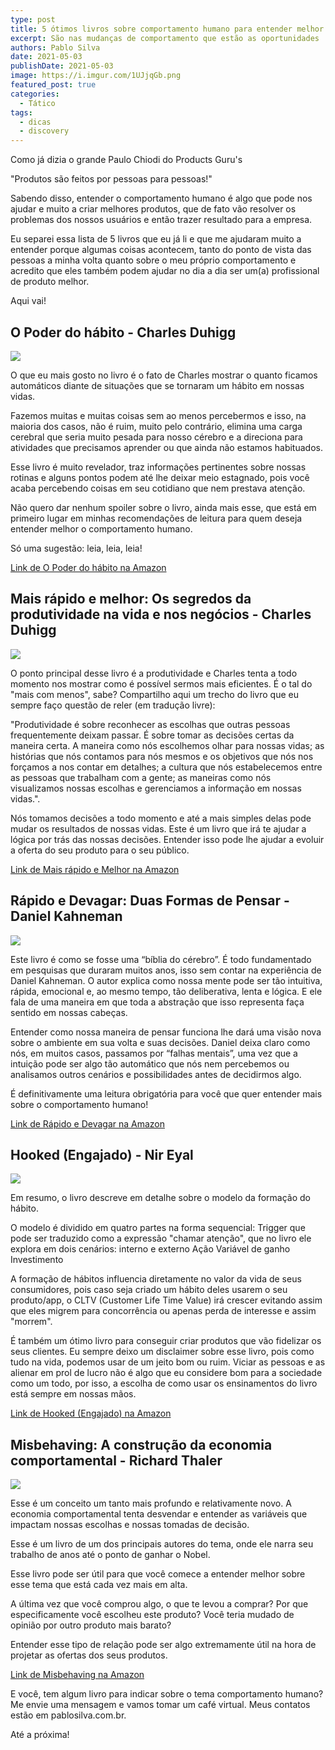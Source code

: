 ```yaml
---
type: post
title: 5 ótimos livros sobre comportamento humano para entender melhor o seu usuário
excerpt: São nas mudanças de comportamento que estão as oportunidades
authors: Pablo Silva
date: 2021-05-03
publishDate: 2021-05-03
image: https://i.imgur.com/1UJjqGb.png
featured_post: true
categories:
  - Tático
tags:
  - dicas
  - discovery
---
```


Como já dizia o grande Paulo Chiodi do Products Guru's

"Produtos são feitos por pessoas para pessoas!"

Sabendo disso, entender o comportamento humano é algo que pode nos ajudar e muito a criar melhores produtos, que de fato vão resolver os problemas dos nossos usuários e então trazer resultado para a empresa.

Eu separei essa lista de 5 livros que eu já li e que me ajudaram muito a entender porque algumas coisas acontecem, tanto do ponto de vista das pessoas a minha volta quanto sobre o meu próprio comportamento e acredito que eles também podem ajudar no dia a dia ser um(a) profissional de produto melhor.

Aqui vai!

## O Poder do hábito - Charles Duhigg

![](/images/posts/5-otimos-livros-sobre-comportamento-humano-para-entender-melhor-o-seu-usuario-1.png)

O que eu mais gosto no livro é o fato de Charles  mostrar o quanto ficamos automáticos diante de situações que se tornaram um hábito em nossas vidas. 

Fazemos muitas e muitas coisas sem ao menos percebermos e isso, na maioria dos casos, não é ruim, muito pelo contrário, elimina uma carga cerebral que seria muito pesada para nosso cérebro e a direciona para atividades que precisamos aprender ou que ainda não estamos habituados. 

Esse livro é muito revelador, traz informações pertinentes sobre nossas rotinas e alguns pontos podem até lhe deixar meio estagnado, pois você acaba percebendo coisas em seu cotidiano que nem prestava atenção. 

Não quero dar nenhum spoiler sobre o livro, ainda mais esse, que está em primeiro lugar em minhas recomendações de leitura para quem deseja entender melhor o comportamento humano. 

Só uma sugestão: leia, leia, leia!

[Link de O Poder do hábito na Amazon](https://amzn.to/3gEkigU)


## Mais rápido e melhor: Os segredos da produtividade na vida e nos negócios - Charles Duhigg

![](/images/posts/5-otimos-livros-sobre-comportamento-humano-para-entender-melhor-o-seu-usuario-2.png)

O ponto principal desse livro é a produtividade e Charles tenta a todo momento nos mostrar como é possível sermos mais eficientes. É o tal do "mais com menos", sabe? Compartilho aqui um trecho do livro que eu sempre faço questão de reler (em tradução livre):

"Produtividade é sobre reconhecer as escolhas que outras pessoas frequentemente deixam passar. É sobre tomar as decisões certas da maneira certa. A maneira como nós escolhemos olhar para nossas vidas; as histórias que nós contamos para nós mesmos e os objetivos que nós nos forçamos a nos contar em detalhes; a cultura que nós estabelecemos entre as pessoas que trabalham com a gente; as maneiras como nós visualizamos nossas escolhas e gerenciamos a informação em nossas vidas.".


Nós tomamos decisões a todo momento e até a mais simples delas pode mudar os resultados de nossas vidas. Este é um livro que irá te ajudar a lógica por trás das nossas decisões. Entender isso pode lhe ajudar a evoluir a oferta do seu produto para o seu público.

[Link de Mais rápido e Melhor na Amazon](https://amzn.to/3gCn725)


## Rápido e Devagar: Duas Formas de Pensar - Daniel Kahneman

![](/images/posts/5-otimos-livros-sobre-comportamento-humano-para-entender-melhor-o-seu-usuario-3.png)

Este livro é como se fosse uma “bíblia do cérebro”. É todo fundamentado em pesquisas que duraram muitos anos, isso sem contar na experiência de Daniel Kahneman. 
O autor explica como nossa mente pode ser tão intuitiva, rápida, emocional e, ao mesmo tempo, tão deliberativa, lenta e lógica. E ele fala de uma maneira em que toda a abstração que isso representa faça sentido em nossas cabeças. 

Entender como nossa maneira de pensar funciona lhe dará uma visão nova sobre o ambiente em sua volta e suas decisões. Daniel deixa claro como nós, em muitos casos, passamos por “falhas mentais”, uma vez que a intuição pode ser algo tão automático que nós nem percebemos ou analisamos outros cenários e possibilidades antes de decidirmos algo. 

É definitivamente uma leitura obrigatória para você que quer entender mais sobre o comportamento humano!

[Link de Rápido e Devagar na Amazon](https://amzn.to/3wH9mEU)


## Hooked (Engajado) - Nir Eyal

![](/images/posts/5-otimos-livros-sobre-comportamento-humano-para-entender-melhor-o-seu-usuario-4.png)

Em resumo, o livro descreve em detalhe sobre o modelo da formação do hábito.

O modelo é dividido em quatro partes na forma sequencial:
Trigger que pode ser traduzido como a expressão "chamar atenção", que no livro ele explora em dois cenários: interno e externo
Ação
Variável de ganho
Investimento

A formação de hábitos influencia diretamente no valor da vida de seus consumidores, pois caso seja criado um hábito deles usarem o seu produto/app, o CLTV (Customer Life Time Value) irá crescer evitando assim que eles migrem para concorrência ou apenas perda de interesse e assim "morrem".

É também um ótimo livro para conseguir criar produtos que vão fidelizar os seus clientes. Eu sempre deixo um disclaimer sobre esse livro, pois como tudo na vida, podemos usar de um jeito bom ou ruim. Viciar as pessoas e as alienar em prol de lucro não é algo que eu considere bom para a sociedade como um todo, por isso, a escolha de como usar os ensinamentos do livro está sempre em nossas mãos.

[Link de Hooked (Engajado) na Amazon](https://amzn.to/3vCzAXS)


## Misbehaving: A construção da economia comportamental - Richard Thaler

![](/images/posts/5-otimos-livros-sobre-comportamento-humano-para-entender-melhor-o-seu-usuario-5.png)

Esse é um conceito um tanto mais profundo e relativamente novo. A economia comportamental tenta desvendar e entender as variáveis que impactam nossas escolhas e nossas tomadas de decisão.

Esse é um livro de um dos principais autores do tema, onde ele narra seu trabalho de anos até o ponto de ganhar o Nobel.

Esse livro pode ser útil para que você comece a entender melhor sobre esse tema que está cada vez mais em alta.

A última vez que você comprou algo, o que te levou a comprar? Por que especificamente você escolheu este produto? Você teria mudado de opinião por outro produto mais barato?

Entender esse tipo de relação pode ser algo extremamente útil na hora de projetar as ofertas dos seus produtos.

[Link de Misbehaving na Amazon](https://amzn.to/3zDueyM)


E você, tem algum livro para indicar sobre o tema comportamento humano? Me envie uma mensagem e vamos tomar um café virtual. Meus contatos estão em pablosilva.com.br.

Até a próxima!